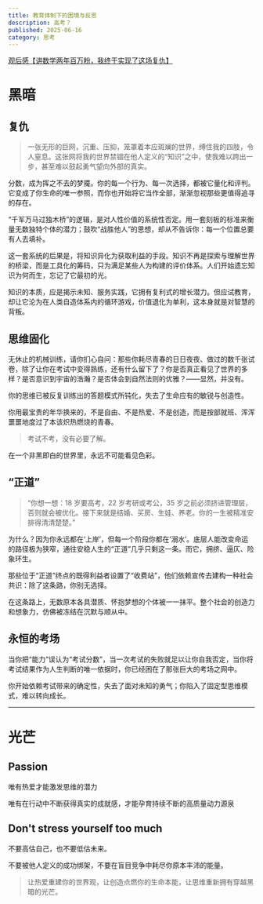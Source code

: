 ```yaml
---
title: 教育体制下的困境与反思
description: 高考？
published: 2025-06-16
category: 思考
---
```


[观后感【讲数学两年百万粉，我终于实现了这场复仇】 ](https://www.bilibili.com/video/BV1wRM2zrEDm/?share_source=copy_web&vd_source=0abc01135dcb892bb9620ae462864869)

# 黑暗

## 复仇

> 一张无形的巨网，沉重、压抑，笼罩着本应斑斓的世界，缚住我的四肢，令人窒息。这张网将我的世界禁锢在他人定义的“知识”之中，使我难以跨出一步，甚至难以鼓起勇气望向外部的真实。

<!--more-->

分数，成为挥之不去的梦魇。你的每一个行为、每一次选择，都被它量化和评判。它变成了你生命的唯一参照，而你也开始将它当作全部，渐渐忽视那些更值得追寻的存在。

“千军万马过独木桥”的逻辑，是对人性价值的系统性否定。用一套刻板的标准来衡量无数独特个体的潜力；鼓吹“战胜他人”的思想，却从不告诉你：每一个位置总要有人去填补。

这一套系统的后果是，将知识异化为获取利益的手段。知识不再是探索与理解世界的桥梁，而是工具化的筹码，只为满足某些人为构建的评价体系。人们开始遗忘知识为何而生，忘记了它最初的光。

知识的本质，应是揭示未知、服务实践，它拥有复利式的增长潜力。但应试教育，却让它沦为在人类自造体系内的循环游戏，价值退化为单利，这本身就是对智慧的背叛。

## 思维固化

无休止的机械训练，请你扪心自问：那些你耗尽青春的日日夜夜、做过的数千张试卷，除了让你在考试中变得熟练，还有什么留下了？你是否真正看见了世界的多样？是否意识到宇宙的浩瀚？是否体会到自然法则的优雅？——显然，并没有。

你的思维已被反复训练出的答题模式所钝化，失去了生命应有的敏锐与创造性。

你用最宝贵的年华换来的，不是自由、不是热爱、不是创造，而是按部就班、浑浑噩噩地度过了本该炽热燃烧的青春。

> 考试不考，没有必要了解。

在一个非黑即白的世界里，永远不可能看见色彩。

## “正道”

> “你想一想：18 岁要高考，22 岁考研或考公，35 岁之前必须挤进管理层，否则就会被优化。接下来就是结婚、买房、生娃、养老。你的一生被精准安排得清清楚楚。”

为什么？因为你永远都在‘上岸’，但每一个阶段你都在‘溺水’。底层人能改变命运的路径极为狭窄，通往安稳人生的“正道”几乎只剩这一条。而它，拥挤、逼仄、险象环生。

那些位于“正道”终点的既得利益者设置了“收费站”，他们依赖宣传去建构一种社会共识：除了这条路，你别无选择。

在这条路上，无数原本各具潜质、怀抱梦想的个体被一一抹平。整个社会的创造力和想象力，仿佛被冻结在沉默与顺从中。

## 永恒的考场

当你把“能力”误认为“考试分数”，当一次考试的失败就足以让你自我否定，当你将考试结果作为人生判断的唯一依据时，你已经困在了那张巨大的考场之网中。

你开始依赖考试带来的确定性，失去了面对未知的勇气；你陷入了固定型思维模式，难以转向成长。

------

# 光芒

## Passion

唯有热爱才能激发思维的潜力

唯有在行动中不断获得真实的成就感，才能孕育持续不断的高质量动力源泉

## Don't stress yourself too much

不要高估自己，也不要低估未来。

不要被他人定义的成功绑架，不要在盲目竞争中耗尽你原本丰沛的能量。

> 让热爱重建你的世界观，让创造点燃你的生命本能，让思维重新拥有穿越黑暗的光芒。

